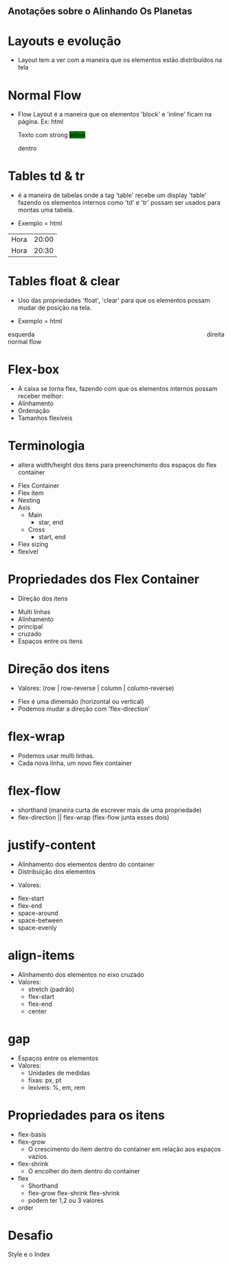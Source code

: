 ## Anotações sobre o Alinhando Os Planetas

# Layouts e evolução

-   Layout tem a ver com a maneira que os elementos estão distribuídos na tela

# Normal Flow

-   Flow Layout é a maneira que os elementos 'block' e 'inline' ficam na página. Ex:
    html <p>Texto com strong <strong style="background: green">inline</strong></p> dentro </p>

# Tables td & tr

-   é a maneira de tabelas onde a tag 'table' recebe um display 'table' fazendo os elementos internos como 'td' e 'tr' possam ser usados para montas uma tabela.

*   Exemplo =
html
<table>
  <tr>
    <td>Hora</td>
    <td>20:00</td>
    </tr>
  <tr>
    <td>Hora</td>
    <td>20:30</td>
  </tr>
</table>

# Tables float & clear

-   Uso das propriedades 'float', 'clear' para que os elementos possam mudar de posição na tela.

*   Exemplo =
html
<div style="float: left;">esquerda</div>
<div style="float: right;">direita</div>
<div style="clear: both;">normal flow</div>

# Flex-box

-   A caixa se torna flex, fazendo com que os elementos internos possam receber melhor:
-   Alinhamento
-   Ordenação
-   Tamanhos flexíveis

# Terminologia

-   altera width/height dos itens para preenchimento dos espaços do flex container

*   Flex Container
*   Flex item
*   Nesting
*   Axis
    -   Main
        -   star, end
    -   Cross
        -   start, end
*   Flex sizing
*   flexível

# Propriedades dos Flex Container

-   Direção dos itens

*   Multi linhas
*   Alinhamento
*   principal
*   cruzado
*   Espaços entre os itens

# Direção dos itens

-   Valores: (row | row-reverse | column | column-reverse)

*   Flex é uma dimensão (horizontal ou vertical)
*   Podemos mudar a direção com 'flex-direction'

# flex-wrap

-   Podemos usar multi linhas.
-   Cada nova linha, um novo flex container

# flex-flow

-   shorthand (maneira curta de escrever mais de uma propriedade)
-   flex-direction || flex-wrap (flex-flow junta esses dois)

# justify-content

-   Alinhamento dos elementos dentro do container
-   Distribuição dos elementos

*   Valores:

-   flex-start
-   flex-end
-   space-around
-   space-between
-   space-evenly

# align-items

-   Alinhamento dos elementos no eixo cruzado
-   Valores:
    -   stretch (padrão)
    -   flex-start
    -   flex-end
    -   center

# gap

-   Espaços entre os elementos
-   Valores:
    -   Unidades de medidas
    -   fixas: px, pt
    -   lexíveis: %, em, rem

# Propriedades para os itens

-   flex-basis
-   flex-grow
    -   O crescimento do item dentro do container em relação aos espaços vazios.
-   flex-shrink
    -   O encolher do item dentro do container
-   flex
    -   Shorthand
    -   flex-grow flex-shrink flex-shrink
    -   podem ter 1,2 ou 3 valores
-   order

# Desafio

Style e o Index
